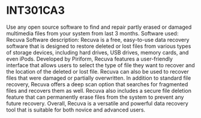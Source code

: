 # INT301CA3
Use any open source software to find and repair partly erased or damaged multimedia files from your system from last 3 months.
Software used: Recuva
Software description: Recuva is a free, easy-to-use data recovery software that is designed to restore deleted or lost files from various types of storage devices, including hard drives, USB drives, memory cards, and even iPods. Developed by Piriform, Recuva features a user-friendly interface that allows users to select the type of file they want to recover and the location of the deleted or lost file. Recuva can also be used to recover files that were damaged or partially overwritten. In addition to standard file recovery, Recuva offers a deep scan option that searches for fragmented files and recovers them as well. Recuva also includes a secure file deletion feature that can permanently erase files from the system to prevent any future recovery. Overall, Recuva is a versatile and powerful data recovery tool that is suitable for both novice and advanced users.
